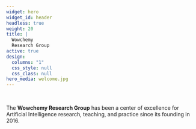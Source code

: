 ```yaml
---
widget: hero
widget_id: header
headless: true
weight: 20
title: |
  Wowchemy  
  Research Group
active: true
design:
  columns: "1"
  css_style: null
  css_class: null
hero_media: welcome.jpg
---
```


<br>

The **Wowchemy Research Group** has been a center of excellence for Artificial Intelligence research, teaching, and practice since its founding in 2016.

